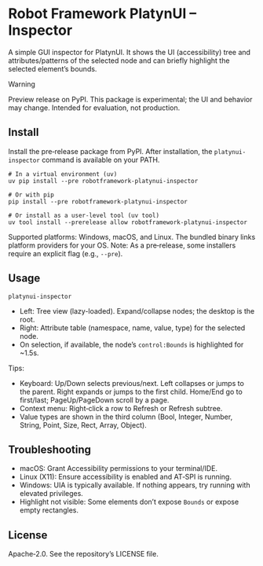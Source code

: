 # Robot Framework PlatynUI – Inspector

A simple GUI inspector for PlatynUI. It shows the UI (accessibility) tree and attributes/patterns of the selected node and can briefly highlight the selected element’s bounds.

> [!WARNING]
> Preview release on PyPI. This package is experimental; the UI and behavior may change. Intended for evaluation, not production.

## Install

Install the pre‑release package from PyPI. After installation, the `platynui-inspector` command is available on your PATH.

```pwsh
# In a virtual environment (uv)
uv pip install --pre robotframework-platynui-inspector

# Or with pip
pip install --pre robotframework-platynui-inspector

# Or install as a user-level tool (uv tool)
uv tool install --prerelease allow robotframework-platynui-inspector
```

Supported platforms: Windows, macOS, and Linux. The bundled binary links platform providers for your OS. Note: As a pre‑release, some installers require an explicit flag (e.g., `--pre`).

## Usage

```pwsh
platynui-inspector
```

- Left: Tree view (lazy-loaded). Expand/collapse nodes; the desktop is the root.
- Right: Attribute table (namespace, name, value, type) for the selected node.
- On selection, if available, the node’s `control:Bounds` is highlighted for ~1.5s.

Tips:
- Keyboard: Up/Down selects previous/next. Left collapses or jumps to the parent. Right expands or jumps to the first child. Home/End go to first/last; PageUp/PageDown scroll by a page.
- Context menu: Right‑click a row to Refresh or Refresh subtree.
- Value types are shown in the third column (Bool, Integer, Number, String, Point, Size, Rect, Array, Object).

## Troubleshooting

- macOS: Grant Accessibility permissions to your terminal/IDE.
- Linux (X11): Ensure accessibility is enabled and AT‑SPI is running.
- Windows: UIA is typically available. If nothing appears, try running with elevated privileges.
- Highlight not visible: Some elements don’t expose `Bounds` or expose empty rectangles.

## License

Apache‑2.0. See the repository’s LICENSE file.
